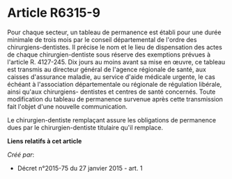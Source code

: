 # Article R6315-9

Pour chaque secteur, un tableau de permanence est établi pour une durée minimale de trois mois par le conseil départemental
de l'ordre des chirurgiens-dentistes. Il précise le nom et le lieu de dispensation des actes de chaque chirurgien-dentiste
sous réserve des exemptions prévues à l'article R. 4127-245. Dix jours au moins avant sa mise en œuvre, ce tableau est
transmis au directeur général de l'agence régionale de santé, aux caisses d'assurance maladie, au service d'aide médicale
urgente, le cas échéant à l'association départementale ou régionale de régulation libérale, ainsi qu'aux chirurgiens-
dentistes et centres de santé concernés. Toute modification du tableau de permanence survenue après cette transmission fait
l'objet d'une nouvelle communication. 

Le chirurgien-dentiste remplaçant assure les obligations de permanence dues par le chirurgien-dentiste titulaire qu'il
remplace.

**Liens relatifs à cet article**

_Créé par_:

  - Décret n°2015-75 du 27 janvier 2015 - art. 1
